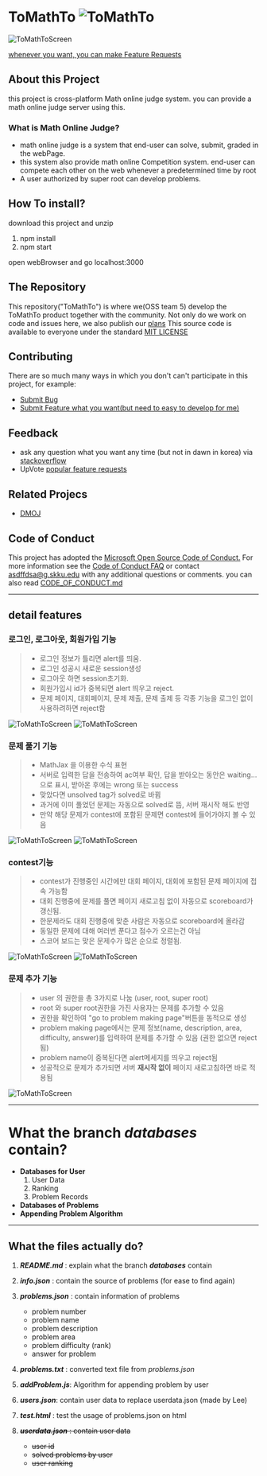 # ToMathTo ![ToMathTo](thumbnail.png)

![ToMathToScreen](capture.png)

[whenever you want, you can make Feature Requests](https://github.com/OSLgroup5/ToMathTo/issues)

## About this Project

this project is cross-platform Math online judge system. you can provide a math online judge server using this.

### What is Math Online Judge?

- math online judge is a system that end-user can solve, submit, graded in the webPage.
- this system also provide math online Competition system. end-user can compete each other on the web whenever a predetermined time by root
- A user authorized by super root can develop problems.

## How To install?

download this project and unzip

1. npm install
2. npm start

open webBrowser and go localhost:3000

## The Repository

This repository("ToMathTo") is where we(OSS team 5) develop the ToMathTo product together with the community. Not only do we work on code and issues here, we also publish our [plans](https://github.com/OSLgroup5/ToMathTo/wiki/Our-Plans) This source code is available to everyone under the standard [MIT LICENSE](https://github.com/OSLgroup5/ToMathTo/blob/main/LICENSE.md)

## Contributing

There are so much many ways in which you don't can't participate in this project, for example:

- [Submit Bug](https://github.com/OSLgroup5/ToMathTo/issues)
- [Submit Feature what you want(but need to easy to develop for me)](https://github.com/OSLgroup5/ToMathTo/issues)

## Feedback

- ask any question what you want any time (but not in dawn in korea) via [stackoverflow](https://stackoverflow.com/questions/)
- UpVote [popular feature requests](https://github.com/OSLgroup5/ToMathTo/labels/feature%20request)

## Related Projecs

- [DMOJ](https://github.com/DMOJ/online-judge)

## Code of Conduct

This project has adopted the [Microsoft Open Source Code of Conduct.](https://opensource.microsoft.com/codeofconduct/) For more information see the [Code of Conduct FAQ](https://opensource.microsoft.com/codeofconduct/faq/) or contact [asdffdsa@g.skku.edu](mailto:asdffdsa@g.skku.edu) with any additional questions or comments.
you can also read [CODE_OF_CONDUCT.md](https://github.com/OSLgroup5/ToMathTo/blob/main/CODE_OF_CONDUCT.md)

---

## detail features

### 로그인, 로그아웃, 회원가입 기능

> - 로그인 정보가 틀리면 alert를 띄움.
> - 로그인 성공시 새로운 session생성
> - 로그아웃 하면 session초기화.
> - 회원가입시 id가 중복되면 alert 띄우고 reject.
> - 문제 페이지, 대회페이지, 문제 제출, 문제 출제 등 각종 기능을 로그인 없이 사용하려하면 reject함

![ToMathToScreen](signup.png)
![ToMathToScreen](login.png)

### 문제 풀기 기능

> - MathJax 을 이용한 수식 표현
> - 서버로 입력한 답을 전송하여 ac여부 확인, 답을 받아오는 동안은 waiting... 으로 표시, 받아온 후에는 wrong 또는 success
> - 맞았다면 unsolved tag가 solved로 바뀜
> - 과거에 이미 풀었던 문제는 자동으로 solved로 뜸, 서버 재시작 해도 반영
> - 만약 해당 문제가 contest에 포함된 문제면 contest에 들어가야지 볼 수 있음

![ToMathToScreen](problem.png)
![ToMathToScreen](problemList.png)

### contest기능

> - contest가 진행중인 시간에만 대회 페이지, 대회에 포함된 문제 페이지에 접속 가능함
> - 대회 진행중에 문제를 풀면 페이지 새로고침 없이 자동으로 scoreboard가 갱신됨.
> - 한문제라도 대회 진행중에 맞춘 사람은 자동으로 scoreboard에 올라감
> - 동일한 문제에 대해 여러번 푼다고 점수가 오르는건 아님
> - 스코어 보드는 맞은 문제수가 많은 순으로 정렬됨.

![ToMathToScreen](contest.png)
![ToMathToScreen](scoreboard.png)

### 문제 추가 기능

> - user 의 권한을 총 3가지로 나눔 (user, root, super root)
> - root 와 super root권한을 가진 사용자는 문제를 추가할 수 있음
> - 권한을 확인하여 "go to problem making page"버튼을 동적으로 생성
> - problem making page에서는 문제 정보(name, description, area, difficulty, answer)를 입력하여 문제를 추가할 수 있음 (권한 없으면 reject 됨)
> - problem name이 중복된다면 alert메세지를 띄우고 reject됨
> - 성공적으로 문제가 추가되면 서버 **재시작 없이** 페이지 새로고침하면 바로 적용됨

![ToMathToScreen](problemMaking.png)

---

# **What the branch _databases_ contain?**

- **Databases for User**
    1. User Data
    2. Ranking
    3. Problem Records
- **Databases of Problems**
- **Appending Problem Algorithm**

---

## **What the files actually do?**

1. **_README.md_** : explain what the branch **_databases_** contain
2. **_info.json_** : contain the source of problems (for ease to find again)
3. **_problems.json_** : contain information of problems

    - problem number
    - problem name
    - problem description
    - problem area
    - problem difficulty (rank)
    - answer for problem

4. **_problems.txt_** : converted text file from _problems.json_
5. **_addProblem.js_**: Algorithm for appending problem by user
6. **_users.json_**: contain user data to replace userdata.json (made by Lee)
7. **_test.html_** : test the usage of problems.json on html
8. ~~**_userdata.json_** : contain user data~~
    - ~~user id~~
    - ~~solved problems by user~~
    - ~~user ranking~~
